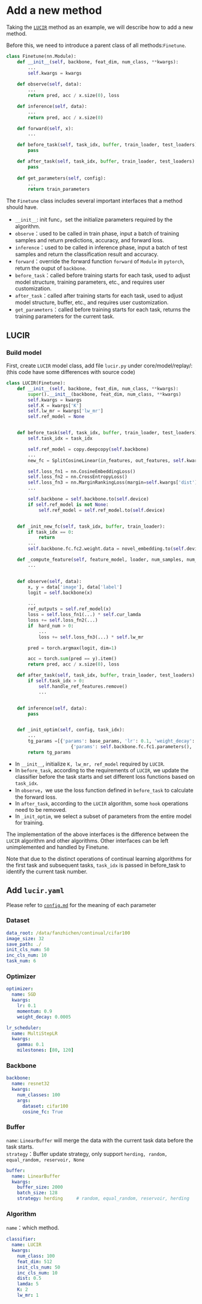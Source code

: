 # Add a new method

Taking the [`LUCIR`](https://openaccess.thecvf.com/content_CVPR_2019/html/Hou_Learning_a_Unified_Classifier_Incrementally_via_Rebalancing_CVPR_2019_paper.html) method as an example, we will describe how to add a new method.

Before this, we need to introduce a parent class of all methods:`Finetune`.

```python
class Finetune(nn.Module):
    def __init__(self, backbone, feat_dim, num_class, **kwargs):
        ...
        self.kwargs = kwargs
    
    def observe(self, data):
        ...
        return pred, acc / x.size(0), loss

    def inference(self, data):
        ...
        return pred, acc / x.size(0)

    def forward(self, x):
        ...

    def before_task(self, task_idx, buffer, train_loader, test_loaders):
        pass

    def after_task(self, task_idx, buffer, train_loader, test_loaders):
        pass
    
    def get_parameters(self, config):
        ...
        return train_parameters
```
The `Finetune` class includes several important interfaces that a method should have.
+ `__init__`: init func，set the initialize parameters required by the algorithm.
+ `observe`：used to be called in train phase, input a batch of training samples and return predictions, accuracy, and forward loss.
+ `inference`：used to be called in inference phase, input a batch of test samples and return the classification result and accuracy.
+ `forward`：override the forward function `forward` of `Module` in `pytorch`, return the ouput of `backbone`.
+ `before_task`：called before training starts for each task, used to adjust model structure, training parameters, etc., and requires user customization.
+ `after_task`：called after training starts for each task, used to adjust model structure, buffer, etc., and requires user customization.
+ `get_parameters`：called before training starts for each task, returns the training parameters for the current task.


## LUCIR

### Build model
First, create `LUCIR` model class, add file `lucir.py` under core/model/replay/: (this code have some differences with source code)
```python
class LUCIR(Finetune):
    def __init__(self, backbone, feat_dim, num_class, **kwargs):
        super().__init__(backbone, feat_dim, num_class, **kwargs)
        self.kwargs = kwargs
        self.K = kwargs['K']
        self.lw_mr = kwargs['lw_mr']
        self.ref_model = None


    def before_task(self, task_idx, buffer, train_loader, test_loaders):
        self.task_idx = task_idx

        self.ref_model = copy.deepcopy(self.backbone)
        ...
        new_fc = SplitCosineLinear(in_features, out_features, self.kwargs['inc_cls_num'])

        self.loss_fn1 = nn.CosineEmbeddingLoss()
        self.loss_fn2 = nn.CrossEntropyLoss()
        self.loss_fn3 = nn.MarginRankingLoss(margin=self.kwargs['dist'])
        ...

        self.backbone = self.backbone.to(self.device)
        if self.ref_model is not None:
            self.ref_model = self.ref_model.to(self.device)


    def _init_new_fc(self, task_idx, buffer, train_loader):
        if task_idx == 0:
            return
        ...
        self.backbone.fc.fc2.weight.data = novel_embedding.to(self.device)

    def _compute_feature(self, feature_model, loader, num_samples, num_features):
        ...


    def observe(self, data):
        x, y = data['image'], data['label']
        logit = self.backbone(x)

        ...
        ref_outputs = self.ref_model(x)
        loss = self.loss_fn1(...) * self.cur_lamda
        loss += self.loss_fn2(...)
        if  hard_num > 0:
            ...
            loss += self.loss_fn3(...) * self.lw_mr

        pred = torch.argmax(logit, dim=1)

        acc = torch.sum(pred == y).item()
        return pred, acc / x.size(0), loss

    def after_task(self, task_idx, buffer, train_loader, test_loaders):
        if self.task_idx > 0:
            self.handle_ref_features.remove()
            ...


    def inference(self, data):
        pass


    def _init_optim(self, config, task_idx):
        ...
        tg_params =[{'params': base_params, 'lr': 0.1, 'weight_decay': 5e-4}, \
                        {'params': self.backbone.fc.fc1.parameters(), 'lr': 0, 'weight_decay': 0}]
        return tg_params
```
+ In `__init__`, initialize `K, lw_mr, ref_model` required by `LUCIR`.
+ In `before_task`, according to the requirements of `LUCIR`, we update the classifier before the task starts and set different loss functions based on `task_idx`.
+ In `observe`，we use the loss function defined in `before_task` to calculate the forward loss.
+ In `after_task`, according to the `LUCIR` algorithm, some `hook` operations need to be removed.
+ In `_init_optim`, we select a subset of parameters from the entire model for training.


The implementation of the above interfaces is the difference between the `LUCIR` algorithm and other algorithms. Other interfaces can be left unimplemented and handled by Finetune. <br>

Note that due to the distinct operations of continual learning algorithms for the first task and subsequent tasks, `task_idx` is passed in before_task to identify the current task number. <br>



## Add `lucir.yaml`

Please refer to [`config.md`](./config_file_en.md) for the meaning of each parameter
### Dataset

```yaml
data_root: /data/fanzhichen/continual/cifar100
image_size: 32
save_path: ./
init_cls_num: 50
inc_cls_num: 10
task_num: 6
```

### Optimizer

```yaml
optimizer:
  name: SGD
  kwargs:
    lr: 0.1
    momentum: 0.9
    weight_decay: 0.0005

lr_scheduler:
  name: MultiStepLR
  kwargs:
    gamma: 0.1
    milestones: [80, 120]
```

### Backbone
```yaml
backbone:
  name: resnet32
  kwargs:
    num_classes: 100
    args: 
      dataset: cifar100
      cosine_fc: True
```

### Buffer
`name`: `LinearBuffer` will merge the data with the current task data before the task starts.  <br>
`strategy`：Buffer update strategy, only support `herding, random, equal_random, reservoir, None` <br>
```yaml
buffer:
  name: LinearBuffer
  kwargs:
    buffer_size: 2000
    batch_size: 128
    strategy: herding     # random, equal_random, reservoir, herding
```


### Algorithm
`name`：which method. <br>
```yaml
classifier:
  name: LUCIR
  kwargs:
    num_class: 100
    feat_dim: 512
    init_cls_num: 50
    inc_cls_num: 10
    dist: 0.5
    lamda: 5
    K: 2
    lw_mr: 1

```
